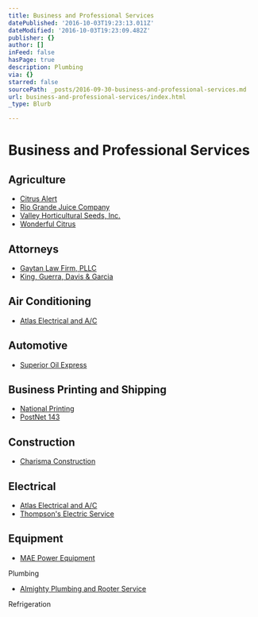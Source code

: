 ```yaml
---
title: Business and Professional Services
datePublished: '2016-10-03T19:23:13.011Z'
dateModified: '2016-10-03T19:23:09.482Z'
publisher: {}
author: []
inFeed: false
hasPage: true
description: Plumbing
via: {}
starred: false
sourcePath: _posts/2016-09-30-business-and-professional-services.md
url: business-and-professional-services/index.html
_type: Blurb

---
```

# Business and Professional Services

## Agriculture

* [Citrus Alert][0]
* [Rio Grande Juice Company][1]
* [Valley Horticultural Seeds, Inc.][2]
* [Wonderful Citrus][3]

## Attorneys

* [Gaytan Law Firm, PLLC][4]
* [King, Guerra, Davis & Garcia][5]

## Air Conditioning

* [Atlas Electrical and A/C][6]

## Automotive

* [Superior Oil Express][7]

## Business Printing and Shipping

* [National Printing][8]
* [PostNet 143][9]

## Construction

* [Charisma Construction][10]

## Electrical

* [Atlas Electrical and A/C][6]
* [Thompson's Electric Service][11]

## Equipment

* [MAE Power Equipment][12]

Plumbing

* [Almighty Plumbing and Rooter Service][13]

Refrigeration

[0]: https://www.facebook.com/SuperiorOilExpress/ "Texas Citrus Pest & Disease Management"
[1]: http://riograndejuice.com/ "Rio Grande Juice Company"
[2]: http://host.trustab.org/valleyhorticulturalseeds "Valley Horticultural Seeds"
[3]: http://www.wonderfulcitrus.com/ "Wonderful Citrus"
[4]: http://gaytanlaw.com/ "Gaytan Law Firm"
[5]: http://missionlaw.com/ "Mission Law"
[6]: http://atlasrgv.com/ "Atlas Electrical & A/C"
[7]: https://www.facebook.com/SuperiorOilExpress/ "Superior Oil Express"
[8]: https://www.facebook.com/National-Printing-512849568772900/ "National Printing"
[9]: http://www.postnet.com/mission-tx143 "PostNet"
[10]: http://directory.missionchamber.com/listing/charisma-construction/ "Charisma Construction"
[11]: http://directory.missionchamber.com/listing/thompsons-electric-service/ "Thompson's Electric Service"
[12]: http://www.maepower.com/ "Mission Auto Electric Power Equipment"
[13]: https://g.co/kgs/WOx19g "Almighty Plumbing"
